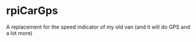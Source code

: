 # rpiCarGps
A replacement for the speed indicator of my old van (and it will do GPS and a lot more)
